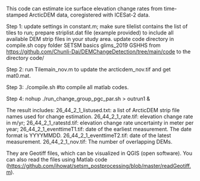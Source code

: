 
This code can estimate ice surface elevation change rates from time-stamped ArcticDEM data, coregistered with ICESat-2 data.

Step 1: update settings in constant.m; make sure tilelist contains the list of tiles to run; 
	prepare striplist.dat file (example provided) to include all available DEM strip files in your study area.
	update code directory in compile.sh
	copy folder SETSM basics glims_2019 GSHHS from https://github.com/Chunli-Dai/DEMChangeDetection/tree/main/code to the directory code/

Step 2: run Tilemain_nov.m to update the arcticdem_nov.tif and get mat0.mat.

Step 3: ./compile.sh #to compile all matlab codes. 

Step 4: nohup ./run_change_group_pgc_par.sh > outrun1 &

The result includes:
26_44_2_1_listused.txt: a list of ArcticDEM strip file names used for change estimation.
26_44_2_1_rate.tif: elevation change rate in m/yr;
26_44_2_1_ratestd.tif: elevation change rate uncertainty in meter per year;
26_44_2_1_eventtimeT1.tif: date of the earliest measurement. The date format is YYYYMMDD.
26_44_2_1_eventtimeT2.tif: date of the latest measurement.
26_44_2_1_nov.tif: The number of overlapping DEMs. 

They are Geotiff files, which can be visualized in QGIS (open software). You can also read the files using Matlab code (https://github.com/ihowat/setsm_postprocessing/blob/master/readGeotiff.m).
